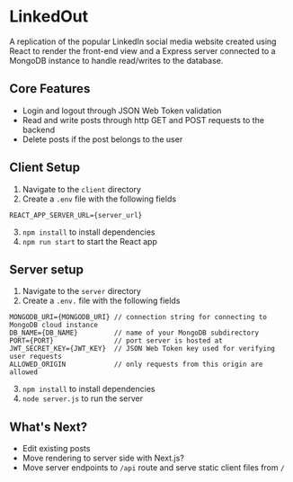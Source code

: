 # LinkedOut
A replication of the popular LinkedIn social media website created using React to render the front-end view and a Express server connected to a MongoDB instance to handle read/writes to the database.

## Core Features
- Login and logout through JSON Web Token validation
- Read and write posts through http GET and POST requests to the backend
- Delete posts if the post belongs to the user

## Client Setup
1. Navigate to the `client` directory
2. Create a `.env` file with the following fields
```
REACT_APP_SERVER_URL={server_url}
```
3. `npm install` to install dependencies
4. `npm run start` to start the React app

## Server setup
1. Navigate to the `server` directory
2. Create a `.env.` file with the following fields
```
MONGODB_URI={MONGODB_URI} // connection string for connecting to MongoDB cloud instance
DB_NAME={DB_NAME}         // name of your MongoDB subdirectory
PORT={PORT}               // port server is hosted at
JWT_SECRET_KEY={JWT_KEY}  // JSON Web Token key used for verifying user requests
ALLOWED_ORIGIN            // only requests from this origin are allowed
```
3. `npm install` to install dependencies
4. `node server.js` to run the server

## What's Next?
- Edit existing posts
- Move rendering to server side with Next.js?
- Move server endpoints to `/api` route and serve static client files from `/`
